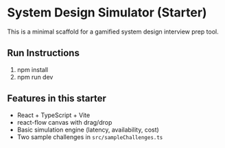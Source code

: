 # System Design Simulator (Starter)

This is a minimal scaffold for a gamified system design interview prep tool.

## Run Instructions
1. npm install
2. npm run dev

## Features in this starter
- React + TypeScript + Vite
- react-flow canvas with drag/drop
- Basic simulation engine (latency, availability, cost)
- Two sample challenges in `src/sampleChallenges.ts`
